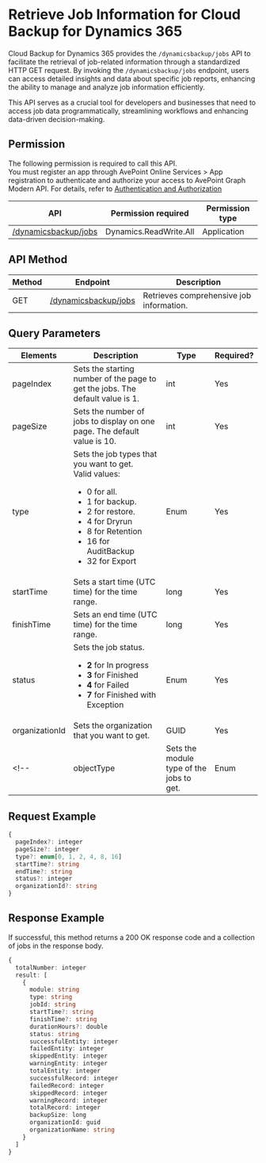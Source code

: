 # Retrieve Job Information for Cloud Backup for Dynamics 365

Cloud Backup for Dynamics 365 provides the `/dynamicsbackup/jobs` API to facilitate the retrieval of job-related information through a standardized HTTP GET request. By invoking the `/dynamicsbackup/jobs` endpoint, users can access detailed insights and data about specific job reports, enhancing the ability to manage and analyze job information efficiently.  

This API serves as a crucial tool for developers and businesses that need to access job data programmatically, streamlining workflows and enhancing data-driven decision-making.  

## Permission

The following permission is required to call this API.  
You must register an app through AvePoint Online Services > App registration to authenticate and authorize your access to AvePoint Graph Modern API. For details, refer to [Authentication and Authorization](/docs/index.md/#authentication-and-authorization)

| API    | Permission required | Permission type |
|-------------------|---------------|----------------------|
| [/dynamicsbackup/jobs](#method) | Dynamics.ReadWrite.All | Application       |


## API Method

| Method | Endpoint | Description |
| --- | --- | --- |
| GET | [/dynamicsbackup/jobs](#query-parameters) | Retrieves comprehensive job information. |

## Query Parameters

|Elements|Description | Type|Required?|
|---|---|---|---|
|pageIndex|Sets the starting number of the page to get the jobs. The default value is 1.|int|Yes|
|pageSize|Sets the number of jobs to display on one page. The default value is 10.|int|Yes|
|type|Sets the job types that you want to get.<br> Valid values:<br> <ul><li> 0 for all.</li><li> 1 for backup. </li><li> 2 for restore. </li><li>4 for Dryrun</li><li>8 for Retention</li><li>16 for AuditBackup</li><li>32 for Export</li></ul>|Enum  |Yes|
|startTime|Sets a start time (UTC time) for the time range.|long|Yes|
|finishTime|Sets an end time (UTC time) for the time range.|long|Yes|
|status| Sets the job status.<ul><li> **2** for In progress</li><li> **3** for Finished</li><li>**4** for Failed </li><li>**7** for Finished with Exception</li><ul>|Enum |Yes|  
|organizationId|Sets the organization that you want to get.|GUID|Yes|
<!-- |objectType|Sets the module type of the jobs to get.|Enum|Yes| -->

## Request Example

```ts
{
  pageIndex?: integer
  pageSize?: integer
  type?: enum[0, 1, 2, 4, 8, 16]
  startTime?: string
  endTime?: string
  status?: integer
  organizationId?: string
}
```

## Response Example

If successful, this method returns a 200 OK response code and a collection of  jobs in the response body.

```ts
{
  totalNumber: integer
  result: [
    {
      module: string
      type: string
      jobId: string
      startTime?: string
      finishTime?: string
      durationHours?: double
      status: string
      successfulEntity: integer
      failedEntity: integer
      skippedEntity: integer
      warningEntity: integer
      totalEntity: integer
      successfulRecord: integer
      failedRecord: integer
      skippedRecord: integer
      warningRecord: integer
      totalRecord: integer
      backupSize: long
      organizationId: guid
      organizationName: string
    }
  ]
}
```

<!-- ### Responses

If successful, this method returns a 200 OK response code and a collection of  jobs in the response body.

## References

### #/components/schemas/Dynamics365.Enums.BackupRestoreType

The `BackupRestoreType` component is an enumeration used to define different types of backup and restore options within Cloud Backup for Dynamics 365. It employs an integer type for representation.  

```ts
{
  "enum": [
    0,
    1,
    2,
    4,
    8,
    16
  ],
  "type": "integer",
  "format": "int32"
}
```

### #/components/schemas/Dynamics365.Model.PageModel

The `PageModel` component specifies pagination details used within Cloud Backup for Dynamics 365 models. It helps manage how data is presented in a paginated format.  

```ts
{
  //Indicates the current page number.
  currentPage?: integer
  //Indicates the number of items per page.
  pageSize?: integer
}
```

### #/components/schemas/Dynamics365.Model.Request.JobFilterModel

The `JobFilterModel` is a request schema designated for filtering job-related data from Cloud Backup for Dynamics 365. It allows users to set various criteria to refine their search and retrieval of job information.  

```ts
{
  //Contains pagination details with `currentPage` and `pageSize`.
  pageInfo: {
    currentPage?: integer
    pageSize?: integer
  }
  //Specifies the job type.
  type?: enum[0, 1, 2, 4, 8, 16]
  //Specifies the start time and end time for the time range.
  startTime?: string
  endTime?: string
  //Specifies the job status.
  status?: integer
  //Specifies organization ID for filtering by organizations.
  organizationId?: string
  //Specifies the object type.
  objectType?: integer
}
``` -->
